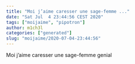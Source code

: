 ```yaml
---
title: "Moi j’aime caresser une sage-femme ..."
date: "Sat Jul  4 23:44:56 CEST 2020"
tags: ["moijaime", "pipotron"]
author: m1ch3l
categories: ["generated"]
slug: "moijaime/2020-07-04-23:44:56"
---
```


Moi j’aime caresser une sage-femme genial
